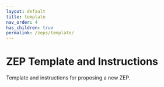 ```yaml
---
layout: default
title: template
nav_order: 4
has_children: true
permalink: /zeps/template/
---
```


# ZEP Template and Instructions

Template and instructions for proposing a new ZEP.
